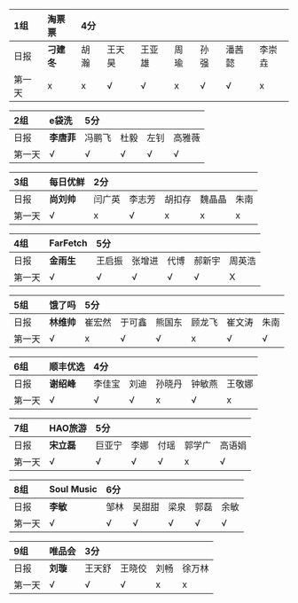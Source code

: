 |1组|淘票票 |4分 | | | | | | |
|:----|:----|:----|:----|:----|:----|:----|:----|:----|
|日报|**刁建冬**|胡瀚|王天昊|王亚雄|周瑜|孙强|潘茜懿|李崇垚|
|第一天|x|x|√|√|x|√|√|x|

|2组|e袋洗|5分 | | | |
|:----|:----|:----|:----|:----|:----|
|日报|**李唐菲**|冯鹏飞|杜毅|左钊|高雅薇|
|第一天|√|√|√|√|√|

|3组|每日优鲜|2分 | | | | |
|:----|:----|:----|:----|:----|:----|:----|
|日报|**尚刘帅**|闫广英|李志芳|胡扣存|魏晶晶|朱南|
|第一天|√|x|√|x|x|x|


|4组|FarFetch|5分 | | | | |
|:----|:----|:----|:----|:----|:----|:----|
|日报|**金雨生**|王启振|张增进|代博|郝新宇|周英浩|
|第一天|√|√|√|√|√|X|

|5组|饿了吗|5分 | | | | | |
|:----|:----|:----|:----|:----|:----|:----|:----|
|日报|**林维帅**|崔宏然|于可鑫|熊国东|顾龙飞|崔文涛|朱南|
|第一天|√|x|√|√|x|√|√|

|6组|顺丰优选| 4分| | | | |
|:----|:----|:----|:----|:----|:----|:----|
|日报|**谢绍峰**|李佳宝|刘迪|孙晓丹|钟敏燕|王敬娜|
|第一天|√|√|√|x|√|x|

|7组|HAO旅游|5分 | | | ||
|:----|:----|:----|:----|:----|:----|:----|
|日报|**宋立磊**|巨亚宁|李娜|付瑶|郭学广|高语娟|
|第一天|√|√|√|√|x|√|

|8组|Soul Music| 6分| | | | |
|:----|:----|:----|:----|:----|:----|:----|
|日报|**李敏**|邹林|吴甜甜|梁泉|郭磊|余敏|
|第一天|√|√|√|√|√|√|

|9组|唯品会|3分| | | |
|:----|:----|:----|:----|:----|:----|
|日报|**刘璇**|王天舒|王晓佼|刘畅|徐万林| 
|第一天|√|√|√|x|x|

